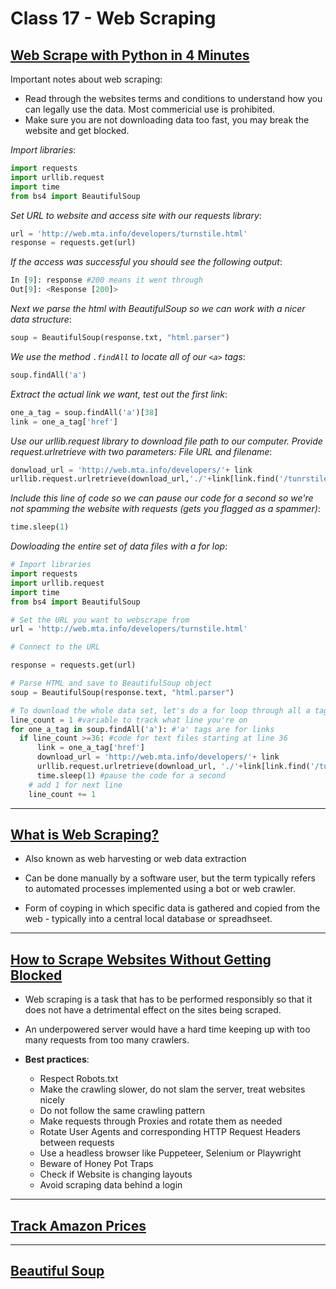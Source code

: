 # Class 17 - Web Scraping

## [Web Scrape with Python in 4 Minutes](https://towardsdatascience.com/how-to-web-scrape-with-python-in-4-minutes-bc49186a8460)

Important notes about web scraping:

* Read through the websites terms and conditions to understand how you can legally use the data. Most commericial use is prohibited.
* Make sure you are not downloading data too fast, you may break the website and get blocked.

*Import libraries*:

```Python
import requests
import urllib.request
import time
from bs4 import BeautifulSoup
```

*Set URL to website and access site with our requests library*:

```Python
url = 'http://web.mta.info/developers/turnstile.html'
response = requests.get(url)
```

*If the access was successful you should see the following output*:

```Python
In [9]: response #200 means it went through
Out[9]: <Response [200]>
```

*Next we parse the html with BeautifulSoup so we can work with a nicer data structure*:

```Python
soup = BeautifulSoup(response.txt, "html.parser")
```

*We use the method `.findAll` to locate all of our `<a>` tags*:

```Python
soup.findAll('a')
```

*Extract the actual link we want, test out the first link*:

```Python
one_a_tag = soup.findAll('a')[38]
link = one_a_tag['href']
```

*Use our urllib.request library to download file path to our computer. Provide request.urlretrieve with two parameters: File URL and filename*:

```Python
donwload_url = 'http://web.mta.info/developers/'+ link
urllib.request.urlretrieve(download_url,'./'+link[link.find('/tunrstile_')+1:])
```

*Include this line of code so we can pause our code for a second so we're not spamming the website with requests (gets you flagged as a spammer)*:

```Python
time.sleep(1)
```

*Dowloading the entire set of data files with a for lop*:

```Python
# Import libraries
import requests
import urllib.request
import time
from bs4 import BeautifulSoup

# Set the URL you want to webscrape from
url = 'http://web.mta.info/developers/turnstile.html'

# Connect to the URL

response = requests.get(url)

# Parse HTML and save to BeautifulSoup object
soup = BeautifulSoup(response.text, "html.parser")

# To download the whole data set, let's do a for loop through all a tags
line_count = 1 #variable to track what line you're on
for one_a_tag in soup.findAll('a'): #'a' tags are for links
  if line_count >=36: #code for text files starting at line 36
      link = one_a_tag['href']
      download_url = 'http://web.mta.info/developers/'+ link
      urllib.request.urlretrieve(download_url, './'+link[link.find('/turnstile_')+1:])
      time.sleep(1) #pause the code for a second
    # add 1 for next line
    line_count += 1

```

---

## [What is Web Scraping?](https://en.wikipedia.org/wiki/Web_scraping)

* Also known as web harvesting or web data extraction

* Can be done manually by a software user, but the term typically refers to automated processes implemented using a bot or web crawler.

* Form of coyping in which specific data is gathered and copied from the web - typically into a central local database or spreadhseet.

---

## [How to Scrape Websites Without Getting Blocked](https://www.scrapehero.com/how-to-prevent-getting-blacklisted-while-scraping/)

* Web scraping is a task that has to be performed responsibly so that it does not have a detrimental effect on the sites being scraped.

* An underpowered server would have a hard time keeping up with too many requests from too many crawlers.

* **Best practices**:
  * Respect Robots.txt
  * Make the crawling slower, do not slam the server, treat websites nicely
  * Do not follow the same crawling pattern
  * Make requests through Proxies and rotate them as needed
  * Rotate User Agents and corresponding HTTP Request Headers between requests
  * Use a headless browser like Puppeteer, Selenium or Playwright
  * Beware of Honey Pot Traps
  * Check if Website is changing layouts
  * Avoid scraping data behind a login

---

## [Track Amazon Prices](https://www.youtube.com/watch?v=Bg9r_yLk7VY)

---

## [Beautiful Soup](https://www.crummy.com/software/BeautifulSoup/)

